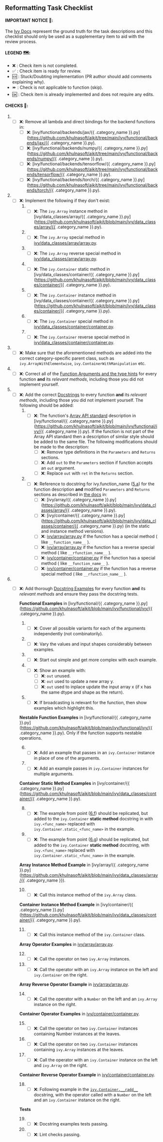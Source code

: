 
## Reformatting Task Checklist
#### IMPORTANT NOTICE 🚨:
The [Ivy Docs](https://unify.ai/docs/ivy/) represent the ground truth for the task descriptions and this checklist should only be used as a supplementary item to aid with the review process.

#### LEGEND 🗺:
- ❌ :  Check item is not completed.
- ✅ :  Check item is ready for review.
- 🆘 :  Stuck/Doubting implementation (PR author should add comments explaining why).
- ⏩ :  Check is not applicable to function (skip).
- 🆗 :  Check item is already implemented and does not require any edits.

#### CHECKS 📑:
1. - [ ] ❌:  Remove all lambda and direct bindings for the backend functions in:
       - [ ] ❌: [ivy/functional/backends/jax/{{ .category_name }}.py](https://github.com/khulnasoft/aikit/tree/main/ivy/functional/backends/jax/{{ .category_name }}.py).
       - [ ] ❌: [ivy/functional/backends/numpy/{{ .category_name }}.py](https://github.com/khulnasoft/aikit/tree/main/ivy/functional/backends/numpy/{{ .category_name }}.py).
       - [ ] ❌: [ivy/functional/backends/tensorflow/{{ .category_name }}.py](https://github.com/khulnasoft/aikit/tree/main/ivy/functional/backends/tensorflow/{{ .category_name }}.py).
       - [ ] ❌: [ivy/functional/backends/torch/{{ .category_name }}.py](https://github.com/khulnasoft/aikit/tree/main/ivy/functional/backends/torch/{{ .category_name }}.py).
2. - [ ] ❌: Implement the following if they don't exist:
       1. - [ ]  ❌: The `ivy.Array` instance method in [ivy/data_classes/array/{{ .category_name }}.py](https://github.com/khulnasoft/aikit/blob/main/ivy/data_classes/array/{{ .category_name }}.py).
       2. - [ ]  ❌: The `ivy.Array` special method in [ivy/data_classes/array/array.py](https://github.com/khulnasoft/aikit/blob/main/ivy/data_classes/array/array.py).
       3. - [ ]  ❌: The `ivy.Array` reverse special method in [ivy/data_classes/array/array.py](https://github.com/khulnasoft/aikit/blob/main/ivy/data_classes/array/array.py).
       4. - [ ] ❌: The `ivy.Container` static method in [ivy/data_classes/container/{{ .category_name }}.py](https://github.com/khulnasoft/aikit/blob/main/ivy/data_classes/container/{{ .category_name }}.py).
       5. - [ ] ❌: The `ivy.Container` instance method in [ivy/data_classes/container/{{ .category_name }}.py](https://github.com/khulnasoft/aikit/blob/main/ivy/data_classes/container/{{ .category_name }}.py).
       6. - [ ]  ❌:  The `ivy.Container` special method in [ivy/data_classes/container/container.py](https://github.com/khulnasoft/aikit/blob/main/ivy/data_classes/container/container.py).
       7. - [ ]  ❌: The `ivy.Container` reverse special method in [ivy/data_classes/container/container.py](https://github.com/khulnasoft/aikit/blob/main/ivy/data_classes/container/container.py).
3. - [ ] ❌:  Make sure that the aforementioned methods are added into the correct category-specific parent class, such as  `ivy.ArrayWithElementwise`,  `ivy.ContainerWithManipulation`  etc.
4. - [ ] ❌:  Correct all of the  [Function Arguments and the type hints](https://unify.ai/docs/ivy/overview/deep_dive/function_arguments.html#function-arguments) for every function  **and**  its  _relevant methods_, including those you did not implement yourself.
5. - [ ] ❌: Add the correct  [Docstrings](https://unify.ai/docs/ivy/overview/deep_dive/docstrings.html#docstrings)  to every function  **and**  its  _relevant methods_, including those you did not implement yourself. The following should be added:
       1. - [ ] ❌:   <a name="ref1"></a> The function's [Array API standard](https://data-apis.org/array-api/latest/index.html) description in [ivy/functional/{{ .category_name }}.py](https://github.com/khulnasoft/aikit/blob/main/ivy/functional/ivy/{{ .category_name }}.py). If the function is not part of the Array API standard then a description of similar style should be added to the same file.
	The following modifications should be made to the description:
              - [ ] ❌:  Remove type definitions in the `Parameters` and `Returns` sections.
              - [ ] ❌:  Add `out` to the `Parameters` section if function accepts an `out` argument.
              - [ ] ❌:  Replace `out` with `ret` in the `Returns` section.
       2. - [ ] ❌:  Reference to docstring for ivy.function_name ([5.a](#ref1)) for the function description **and** modified `Parameters` and `Returns` sections as described in [the docs](https://unify.ai/docs/ivy/overview/deep_dive/docstrings.html#docstrings) in:
              - [ ] ❌:  [ivy/array/{{ .category_name }}.py](https://github.com/khulnasoft/aikit/blob/main/ivy/data_classes/array/{{ .category_name }}.py).
              - [ ] ❌:  [ivy/container/{{ .category_name }}.py](https://github.com/khulnasoft/aikit/blob/main/ivy/data_classes/container/{{ .category_name }}.py) (in the static and instance method versions).
              - [ ] ❌:   [ivy/array/array.py](https://github.com/khulnasoft/aikit/blob/main/ivy/data_classes/array/array.py) if the function has a special method  ( like `__function_name__` ).
              - [ ] ❌:  [ivy/array/array.py](https://github.com/khulnasoft/aikit/blob/main/ivy/data_classes/array/array.py) if the function has a reverse special method  ( like `__rfunction_name__` ).
              - [ ] ❌: [ivy/container/container.py](https://github.com/khulnasoft/aikit/blob/main/ivy/data_classes/container/container.py) if the function has a special method ( like `__function_name__` ).
              - [ ] ❌:  [ivy/container/container.py](https://github.com/khulnasoft/aikit/blob/main/ivy/data_classes/container/container.py) if the function has a reverse special method  ( like `__rfunction_name__` ).
6. - [ ] ❌: Add thorough  [Docstring Examples](https://unify.ai/docs/ivy/overview/deep_dive/docstring_examples.html#docstring-examples)  for every function  **and**  its  _relevant methods_  and ensure they pass the docstring tests.

		**Functional Examples** in [ivy/functional/{{ .category_name }}.py](https://github.com/khulnasoft/aikit/blob/main/ivy/functional/ivy/{{ .category_name }}.py).

		1. - [ ] ❌: Cover all possible variants for each of the arguments independently (not combinatorily).
	 	2. - [ ] ❌: Vary the values and input shapes considerably between examples.
	 	3. - [ ] ❌: Start out simple and get more complex with each example.
	 	4. - [ ] ❌: Show an example with:
			   - [ ] ❌: `out` unused.
			   - [ ] ❌: `out` used to update a new array y.
			   - [ ] ❌: `out` used to inplace update the input array x (if x has the same dtype and shape as the return).
	 	5. - [ ] ❌: If broadcasting is relevant for the function, then show examples which highlight this.

		**Nestable Function Examples** in [ivy/functional/{{ .category_name }}.py](https://github.com/khulnasoft/aikit/blob/main/ivy/functional/ivy/{{ .category_name }}.py).
		Only if the function supports nestable operations.

	 	6. - [ ] ❌: <a name="ref2"></a> Add an example that passes in an  `ivy.Container`  instance in place of one of the arguments.
	 	7. - [ ] ❌: <a name="ref3"></a> Add an example passes in  `ivy.Container`  instances for multiple arguments.

		**Container Static Method Examples** in [ivy/container/{{ .category_name }}.py](https://github.com/khulnasoft/aikit/blob/main/ivy/data_classes/container/{{ .category_name }}.py).

	 	8. - [ ] ❌: The example from point ([6.f](#ref2)) should be replicated, but added to the  `ivy.Container`  **static method** docstring in with  `ivy.<func_name>`  replaced with  `ivy.Container.static_<func_name>`  in the example.
	 	9. - [ ] ❌: The example from point ([6.g](#ref3)) should be replicated, but added to the  `ivy.Container`  **static method** docstring, with  `ivy.<func_name>`  replaced with  `ivy.Container.static_<func_name>`  in the example.

		**Array Instance Method Example** in [ivy/array/{{ .category_name }}.py](https://github.com/khulnasoft/aikit/blob/main/ivy/data_classes/array/{{ .category_name }}).

		10. - [ ] ❌: Call this instance method of the  `ivy.Array`  class.

		**Container Instance Method Example** in [ivy/container/{{ .category_name }}.py](https://github.com/khulnasoft/aikit/blob/main/ivy/data_classes/container/{{ .category_name }}.py).

		11. - [ ] ❌: Call this instance method of the  `ivy.Container`  class.

		**Array Operator Examples** in [ivy/array/array.py](https://github.com/khulnasoft/aikit/blob/main/ivy/data_classes/array/array.py).

		12. - [ ] ❌: Call the operator on two  `ivy.Array`  instances.
	 	13. - [ ] ❌: Call the operator with an  `ivy.Array`  instance on the left and  `ivy.Container`  on the right.

		**Array Reverse Operator Example** in [ivy/array/array.py](https://github.com/khulnasoft/aikit/blob/main/ivy/data_classes/array/array.py).

		14.  - [ ] ❌: Call the operator with a  `Number`  on the left and an  `ivy.Array`  instance on the right.

		**Container Operator Examples** in [ivy/container/container.py](https://github.com/khulnasoft/aikit/blob/main/ivy/data_classes/container/container.py).

		15. - [ ] ❌: Call the operator on two `ivy.Container` instances containing Number instances at the leaves.
	 	16. - [ ] ❌: Call the operator on two `ivy.Container` instances containing `ivy.Array` instances at the leaves.
	 	17. - [ ] ❌: Call the operator with an `ivy.Container` instance on the left and `ivy.Array` on the right.

		**Container Reverse Operator Example** in [ivy/container/container.py](https://github.com/khulnasoft/aikit/blob/main/ivy/data_classes/container/container.py).

		18. - [ ] ❌: Following example in the [`ivy.Container.__radd__`](https://github.com/khulnasoft/aikit/blob/e28a3cfd8a4527066d0d92d48a9e849c9f367a39/ivy/container/container.py#L173) docstring, with the operator called with a `Number` on the left and an `ivy.Container` instance on the right.

		**Tests**

		19. - [ ] ❌: Docstring examples tests passing.
		20. - [ ] ❌: Lint checks passing.
